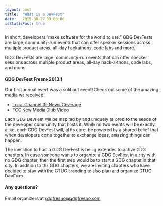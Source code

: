 ```yaml
---
layout: post
title:  "What is a DevFest"
date:   2015-08-27 09:00:00
isStaticPost: true
---
```

In short, developers “make software for the world to use.” GDG DevFests are large, community-run events that can offer speaker sessions across multiple product areas, all-day hackathons, code labs and more.

GDG DevFests are large, community-run events that can offer speaker sessions across multiple product areas, all-day hack-a-thons, code labs, and more.

#### GDG DevFest Fresno 2013!!
Our first annual event was a sold out event!  Check out some of the amazing media we received!

 * [Local Channel 30 News Coverage](http://abc30.com/archive/9296048/ "DevFest 2013") 
 * [FCC New Media Club Video](https://www.youtube.com/watch?v=tw_bal1uuEc)

Each GDG DevFest will be inspired by and uniquely tailored to the needs of the developer community that hosts it. While no two events will be exactly alike, each GDG DevFest will, at its core, be powered by a shared belief that when developers come together to exchange ideas, amazing things can happen.

The invitation to host a GDG DevFest is being extended to active GDG chapters. In case someone wants to organize a GDG DevFest in a city with no GDG chapter, then the first step would be to start a GDG chapter in that city. In addition to the GDG chapters, we are inviting chapters who have decided to stay with the GTUG branding to also plan and organize GTUG DevFests.


#### Any questions? 
Email organizers at [gdgfresno@gdgfresno.com](mailto:gdgfresno@gdgfresno.com)
